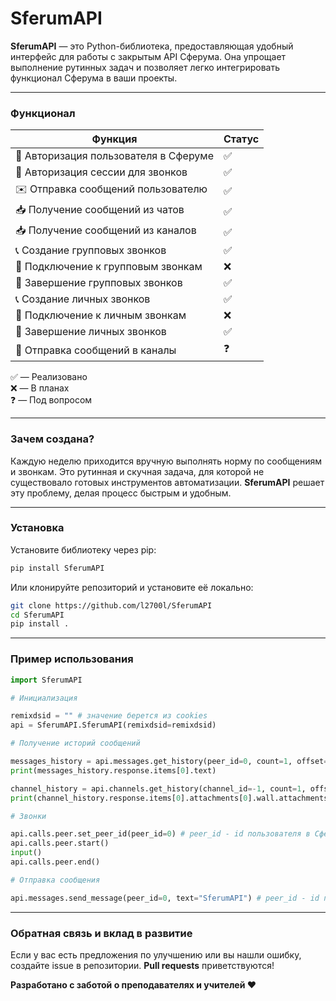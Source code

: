 # SferumAPI

**SferumAPI** — это Python-библиотека, предоставляющая удобный интерфейс для работы с закрытым API Сферума. Она упрощает выполнение рутинных задач и позволяет легко интегрировать функционал Сферума в ваши проекты.

---

### Функционал

| **Функция**                           | **Статус** |
| ------------------------------------- | ---------- |
| 🔑 Авторизация пользователя в Сферуме | ✅         |
| 🔑 Авторизация сессии для звонков     | ✅         |
| ✉️ Отправка сообщений пользователю    | ✅         |
| 📥 Получение сообщений из чатов       | ✅         |
| 📥 Получение сообщений из каналов     | ✅         |
| 📞 Создание групповых звонков         | ✅         |
| 🔗 Подключение к групповым звонкам    | ❌         |
| 🛑 Завершение групповых звонков       | ✅         |
| 📞 Создание личных звонков            | ✅         |
| 🔗 Подключение к личным звонкам       | ❌         |
| 🛑 Завершение личных звонков          | ✅         |
| 📢 Отправка сообщений в каналы        | ❓         |

✅ — Реализовано  
❌ — В планах  
❓ — Под вопросом

---

### Зачем создана?

Каждую неделю приходится вручную выполнять норму по сообщениям и звонкам. Это рутинная и скучная задача, для которой не существовало готовых инструментов автоматизации. **SferumAPI** решает эту проблему, делая процесс быстрым и удобным.

---

### Установка

Установите библиотеку через pip:

```python
pip install SferumAPI
```

Или клонируйте репозиторий и установите её локально:

```bash
git clone https://github.com/l2700l/SferumAPI
cd SferumAPI
pip install .
```

---

### Пример использования

```python
import SferumAPI

# Инициализация

remixdsid = "" # значение берется из cookies
api = SferumAPI.SferumAPI(remixdsid=remixdsid)

# Получение историй сообщений

messages_history = api.messages.get_history(peer_id=0, count=1, offset=0) # peer_id - id чата в Сферум
print(messages_history.response.items[0].text)

channel_history = api.channels.get_history(channel_id=-1, count=1, offset=0)
print(channel_history.response.items[0].attachments[0].wall.attachments[0].photo.sizes[0].url)

# Звонки

api.calls.peer.set_peer_id(peer_id=0) # peer_id - id пользователя в Сферум
api.calls.peer.start()
input()
api.calls.peer.end()

# Отправка сообщения

api.messages.send_message(peer_id=0, text="SferumAPI") # peer_id - id пользователя в Сферум
```

---

### Обратная связь и вклад в развитие

Если у вас есть предложения по улучшению или вы нашли ошибку, создайте issue в репозитории. **Pull requests** приветствуются!

**Разработано с заботой о преподавателях и учителей ❤️**

